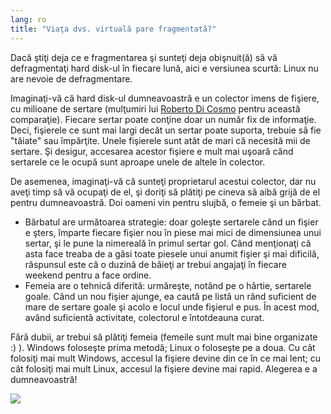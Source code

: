 ```yaml
---
lang: ro
title: "Viaţa dvs. virtuală pare fragmentată?"
---
```


Dacă ştiţi deja ce e fragmentarea şi sunteţi deja obişnuit(ă) să
vă defragmentaţi hard disk-ul în fiecare lună, aici e versiunea scurtă:
Linux nu are nevoie de defragmentare.

Imaginaţi-vă că hard disk-ul dumneavoastră e un colector imens de fişiere,
cu milioane de sertare (mulţumiri lui <a href="http://www.pps.jussieu.fr/~dicosmo/">Roberto 
Di Cosmo</a> pentru această comparaţie). Fiecare sertar poate conţine doar
un număr fix de informaţie. Deci, fişierele ce sunt mai largi decât un sertar
poate suporta, trebuie să fie "tăiate" sau împărţite. Unele fişierele sunt atât
de mari că necesită mii de sertare. Şi desigur, accesarea acestor fişiere e
mult mai uşoară când sertarele ce le ocupă sunt aproape unele de altele în
colector.

De asemenea, imaginaţi-vă că sunteţi proprietarul acestui colector, dar nu
aveţi timp să vă ocupaţi de el, şi doriţi să plătiţi pe cineva să aibă grijă
de el pentru dumneavoastră. Doi oameni vin pentru slujbă, o femeie şi un
bărbat.

<ul>

<li>Bărbatul are următoarea strategie: doar goleşte sertarele când un fişier
e şters, împarte fiecare fişier nou în piese mai mici de dimensiunea unui
sertar, şi le pune la nimereală în primul sertar gol. Când menţionaţi că
asta face treaba de a găsi toate piesele unui anumit fişier şi mai dificilă,
răspunsul este că o duzină de băieţi ar trebui angajaţi în fiecare weekend
pentru a face ordine.</li>

<li>Femeia are o tehnică diferită: urmăreşte, notând pe o hârtie, sertarele goale.
Când un nou fişier ajunge, ea caută pe listă un rând suficient de mare de sertare
goale şi acolo e locul unde fişierul e pus. În acest mod, având suficientă activitate,
colectorul e întotdeauna curat.</li>

</ul>

Fără dubii, ar trebui să plătiţi femeia (femeile sunt
mult mai bine organizate :) ). Windows foloseşte prima metodă; Linux o foloseşte
pe a doua. Cu cât folosiţi mai mult Windows, accesul la fişiere devine din ce în ce
mai lent; cu cât folosiţi mai mult Linux, accesul la fişiere devine mai rapid. Alegerea e a dumneavoastră!

<img src="Images/defragment.png" />




